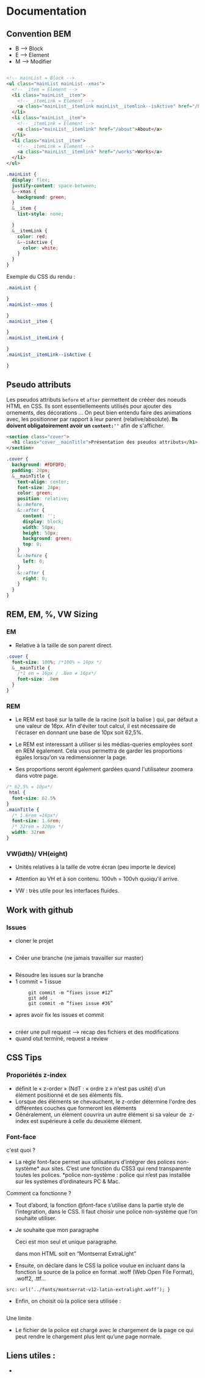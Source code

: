 # Documentation

## Convention BEM

* B --> Block
* E --> Element
* M --> Modifier

```html

<!-- mainList = Block -->
<ul class="mainList mainList--xmas">
  <!-- _item = Element -->
  <li class="mainList__item">
    <!-- _itemLink = Element -->
    <a class="mainList__itemlink mainList__itemlink--isActive" href="/home">Home</a>
  </li>
  <li class="mainList__item">
    <!-- _itemLink = Element -->
    <a class="mainList__itemlink" href="/about">About</a>
  </li>
  <li class="mainList__item">
    <!-- _itemLink = Element -->
    <a class="mainList__itemlink" href="/works">Works</a>
  </li>
</ul>
```

```css
.mainList {
  display: flex;
  justify-content: space-between;
  &--xmas {
    background: green;
  }
  &__item {
    list-style: none;

  }
  &__itemLink {
    color: red;
    &--isActive {
      color: white;
    }
  }
}
```

Exemple du CSS du rendu :

```css
.mainList {

}
.mainList--xmas {

}
.mainList__item {

}
.mainList__itemLink {

}
.mainList__itemLink--isActive {

}
```

## Pseudo attributs

Les pseudos attributs `before` et `after` permettent de crééer des noeuds HTML en CSS.
Ils sont essentiellemeents utilisés pour ajouter des ornements, des décorations ...
On peut bien entendu faire des animations avec, les positionner par rapport à leur parent
(relative/absolute). **Ils doivent obligatoirement avoir un `content:''`**
afin de s'afficher.

```html
<section class="cover">
  <h1 class="cover__mainTitle">Présentation des pseudos attributs</h1>
</section>
```

```css
.cover {
  background: #FDFDFD;
  padding: 20px;
  &__mainTitle {
    text-align: center;
    font-size: 24px;
    color: green;
    position: relative;
    &::before,
    &::after {
      content: '';
      display: block;
      width: 50px;
      height: 50px;
      background: green;
      top: 0;
    }
    &::before {
      left: 0;
    }
    &::after {
      right: 0;
    }
  }
}
```


## REM, EM, %, VW Sizing

### EM

* Relative à la taille de son parent direct.

```css
.cover {
  font-size: 100%; /*100% = 16px */
  &__mainTitle {
    /*1 em = 16px / .8em ≠ 16px*/
    font-size: .8em
  }
}
```

### REM

* Le REM est basé sur la taille de la racine (soit la balise <html>) qui, par défaut
a une valeur de 16px. Afin d'éviter tout calcul, il est nécessaire de l'écraser
en donnant une base de 10px soit 62,5%.

* Le REM est interessant à utiliser si les médias-queries employées sont en REM
également. Cela vous permettra de garder les proportions égales lorsqu'on va
redimensionner la page.

* Ses proportions seront également gardées quand l'utilisateur zoomera dans votre
page.

```css
/* 62,5% = 10px*/
 html {
  font-size: 62.5%
}
.mainTitle {
  /* 1.6rem =16px*/
  font-size: 1.6rem;
  /* 32rem = 320px */
  width: 32rem
}

```

### VW(idth)/ VH(eight)

* Unités relatives à la taille de votre écran (peu importe le device)

* Attention au VH et à son contenu. 100vh = 100vh quoiqu'il arrive.

* VW : très utile pour les interfaces fluides.

## Work with github 

### Issues

* cloner le projet
```git clone 
````
* Créer une branche (ne jamais travailler sur master)
``` git checkout -b name-lastName
```
* Résoudre les issues sur la branche 
* 1 commit = 1 issue 
``` git add . 
		git commit -m “fixes issue #12”
		git add . 
		git commit -m “fixes issue #36”
```
* apres avoir fix les issues et commit 
``` git push origin name-lastName
```
* créer une pull request --> recap des fichiers et des modifications
* quand otut terminé, request a review

## CSS Tips 

### Proporiétés z-index

* définit le « z-order » (NdT : « ordre z » n'est pas usité) d'un élément positionné et de ses éléments fils. 
* Lorsque des éléments se chevauchent, le z-order détermine l'ordre des différentes couches que formeront les éléments
* Généralement, un élément couvrira un autre élément si sa valeur de  z-index est supérieure à celle du deuxième élément.

### Font-face 

c'est quoi ?

* La règle font-face permet aux utilisateurs d’intégrer des polices non-système* aux sites. 
C’est une fonction du CSS3 qui rend transparente toutes les polices.
*police non-système : police qui n’est pas installée sur les systèmes d’ordinateurs PC & Mac.

Comment ca fonctionne ?

* Tout d’abord, la fonction @font-face s’utilise dans la partie style de l’integration, dans le CSS. 
Il faut choisir une police non-système que l’on souhaite utiliser. 

* Je souhaite que mon paragraphe <p>Ceci est mon seul et unique paragraphe.</p> dans mon HTML soit en “Montserrat ExtraLight”
* Ensuite, on déclare dans le CSS la police voulue en incluant dans la fonction la source de la police en format .woff (Web Open File Format), .woff2, .ttf…

```@font-face { font-family: “Montserrat_ExtraLight”;
src: url(‘../fonts/montserrat-v12-latin-extralight.woff’); }
```

* Enfin, on choisit où la police sera utilisée :
```p {font-family : Montserrat_ExtraLight;}
```
Une limite 

* Le fichier de la police est chargé avec le chargement de la page ce qui peut rendre le chargement plus lent qu’une page normale.


## Liens utiles :

* [Caniuse]: https://caniuse.com/#feat=viewport-units

